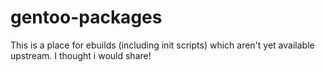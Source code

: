 # gentoo-packages
This is a place for ebuilds (including init scripts) which aren't yet available upstream. I thought i would share! 
